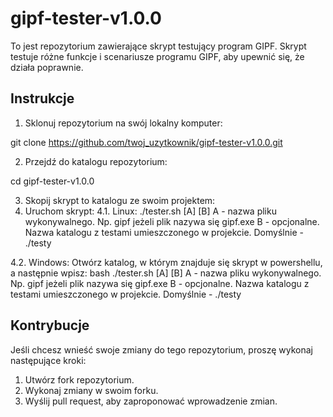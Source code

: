 # gipf-tester-v1.0.0

To jest repozytorium zawierające skrypt testujący program GIPF. 
Skrypt testuje różne funkcje i scenariusze programu GIPF, aby upewnić się, że działa poprawnie.

## Instrukcje

1. Sklonuj repozytorium na swój lokalny komputer:

git clone https://github.com/twoj_uzytkownik/gipf-tester-v1.0.0.git


2. Przejdź do katalogu repozytorium:

cd gipf-tester-v1.0.0


3. Skopij skrypt to katalogu ze swoim projektem:
4. Uruchom skrypt:
4.1. Linux:
./tester.sh [A] [B]
A - nazwa pliku wykonywalnego. Np. gipf jeżeli plik nazywa się gipf.exe
B - opcjonalne. Nazwa katalogu z testami umieszczonego w projekcie. Domyślnie - ./testy

4.2. Windows:
Otwórz katalog, w którym znajduje się skrypt w powershellu, a następnie wpisz:
bash ./tester.sh [A] [B]
A - nazwa pliku wykonywalnego. Np. gipf jeżeli plik nazywa się gipf.exe
B - opcjonalne. Nazwa katalogu z testami umieszczonego w projekcie. Domyślnie - ./testy

## Kontrybucje

Jeśli chcesz wnieść swoje zmiany do tego repozytorium, proszę wykonaj następujące kroki:

1. Utwórz fork repozytorium.
2. Wykonaj zmiany w swoim forku.
3. Wyślij pull request, aby zaproponować wprowadzenie zmian.

